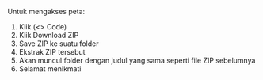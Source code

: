 Untuk mengakses peta:
1. Klik (<> Code)
2. Klik Download ZIP
3. Save ZIP ke suatu folder
4. Ekstrak ZIP tersebut
5. Akan muncul folder dengan judul yang sama seperti file ZIP sebelumnya
6. Selamat menikmati
